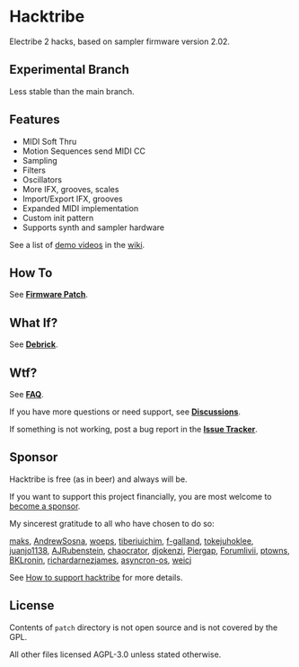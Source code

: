 # Hacktribe
Electribe 2 hacks, based on sampler firmware version 2.02.

## Experimental Branch
Less stable than the main branch.

## Features
- MIDI Soft Thru
- Motion Sequences send MIDI CC
- Sampling
- Filters
- Oscillators
- More IFX, grooves, scales
- Import/Export IFX, grooves
- Expanded MIDI implementation
- Custom init pattern
- Supports synth and sampler hardware

See a list of [demo videos](https://github.com/bangcorrupt/hacktribe/wiki/Features#demo-videos) in the [wiki](https://github.com/bangcorrupt/hacktribe/wiki).

## How To
See **[Firmware Patch](../../wiki/how-to#firmware-patch)**.

## What If?
See **[Debrick](../../wiki/debrick)**.

## Wtf?
See **[FAQ](../../wiki/faq)**.

If you have more questions or need support, see **[Discussions](../../discussions)**.

If something is not working, post a bug report in the **[Issue Tracker](../../issues)**.

## Sponsor
Hacktribe is free (as in beer) and always will be.  

If you want to support this project financially, you are most welcome to [become a sponsor](https://github.com/sponsors/bangcorrupt).  

My sincerest gratitude to all who have chosen to do so:

[maks](https://github.com/maks), [AndrewSosna](https://github.com/AndrewSosna), [woeps](https://github.com/woeps), [tiberiuichim](https://github.com/tiberiuichim), [f-galland](https://github.com/f-galland), [tokejuhoklee](https://github.com/tokejuhoklee), [juanjo1138](https://github.com/juanjo1138), [AJRubenstein](https://github.com/AJRubenstein), [chaocrator](https://github.com/chaocrator), [djokenzi](https://github.com/djokenzi), [Piergap](https://github.com/Piergap), [Forumlivii](https://github.com/Forumlivii), [ptowns](https://github.com/ptowns), [BKLronin](https://github.com/BKLronin), [richardarnezjames](https://github.com/richardarnezjames), [asyncron-os](https://github.com/asyncron-os), [weicj](https://github.com/weicj)

See [How to support hacktribe](https://github.com/bangcorrupt/hacktribe/discussions/63) for more details.

## License
Contents of `patch` directory is not open source and is not covered by the GPL.

All other files licensed AGPL-3.0 unless stated otherwise.
